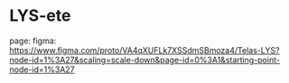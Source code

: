 # LYS-ete

page:
figma: https://www.figma.com/proto/VA4qXUFLk7XSSdmSBmoza4/Telas-LYS?node-id=1%3A27&scaling=scale-down&page-id=0%3A1&starting-point-node-id=1%3A27
